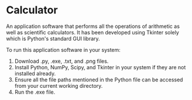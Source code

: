 # Calculator

An application software that performs all the operations of arithmetic as well as scientific calculators. It has been developed using Tkinter solely which is Python's standard GUI library. 

To run this application software in your system:
1. Download .py, .exe, .txt, and .png files.
2. Install Python, NumPy, Scipy, and Tkinter in your system if they are not installed already.
3. Ensure all the file paths mentioned in the Python file can be accessed from your current working directory.
4. Run the .exe file.
